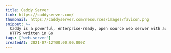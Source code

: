 ```yaml
---
title: Caddy Server
link: https://caddyserver.com/
thumbnail: https://caddyserver.com/resources/images/favicon.png
snippet: >-
  Caddy is a powerful, enterprise-ready, open source web server with automatic
  HTTPS written in Go
tags: ["web-server"]
createdAt: 2021-07-12T00:00:00.000Z
---
```

